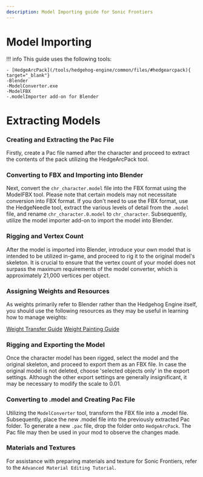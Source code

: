 ```yaml
---
description: Model Importing guide for Sonic Frontiers
---
```

# Model Importing

!!! info
    This guide uses the following tools:

    - [HedgeArcPack](/tools/hedgehog-engine/common/files/#hedgearcpack){ target="_blank"}
    -Blender
    -ModelConverter.exe
    -ModelFBX
    -.modelImporter add-on for Blender

# Extracting Models

### Creating and Extracting the Pac File
Firstly, create a Pac file named after the character and proceed to extract the contents of the pack utilizing the HedgeArcPack tool.
### Converting to FBX and Importing into Blender
Next, convert the `chr_character.model` file into the FBX format using the ModelFBX tool. Please note that certain models may not necessitate conversion into FBX format. 
If you don't need to use the FBX format, use the HedgeNeedle tool, extract the various levels of detail from the `.model` file, and rename `chr_character.0.model` to `chr_character`. 
Subsequently, utilize the model importer add-on to import the model into Blender. 
### Rigging and Vertex Count
After the model is imported into Blender, introduce your own model that is intended to be utilized in-game, and proceed to rig it to the original model's skeleton. 
It is crucial to ensure that the vertex count of your model does not surpass the maximum requirements of the model converter, which is approximately 21,000 vertices per object. 
### Assigning Weights and Resources
As weights primarily refer to Blender rather than the Hedgehog Engine itself, you should use the following resources as they may be useful in learning how to manage weights:

[Weight Transfer Guide](https://youtu.be/bR_Vke__voU)
[Weight Painting Guide](https://youtu.be/4fICQmBEt4Y)
### Rigging and Exporting the Model
Once the character model has been rigged, select the model and the original skeleton, and proceed to export them as an FBX file. In case the original model is not deleted, choose 'selected objects only' in the export settings. 
Although the other export settings are generally insignificant, it may be necessary to modify the scale to 0.01. 
### Converting to .model and Creating Pac File
Utilizing the `ModelConverter` tool, transform the FBX file into a .model file.
Subsequently, place the new .model file into the previously extracted Pac folder. 
To generate a new `.pac` file, drop the folder onto `HedgeArcPack`. The Pac file may then be used in your mod to observe the changes made. 
### Materials and Textures
For assistance with preparing materials and texture for Sonic Frontiers, refer to the `Advanced Material Editing Tutorial`.

